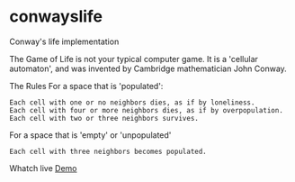 conwayslife
===========

Conway's life implementation

The Game of Life is not your typical computer game. It is a 'cellular automaton', and was invented by Cambridge mathematician John Conway.

The Rules
For a space that is 'populated':

    Each cell with one or no neighbors dies, as if by loneliness.
    Each cell with four or more neighbors dies, as if by overpopulation.
    Each cell with two or three neighbors survives.

For a space that is 'empty' or 'unpopulated'

    Each cell with three neighbors becomes populated.
    
Whatch live [Demo](http://jsfiddle.net/emsedano/4835jcnm/ "Live demo")


